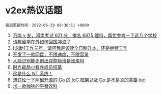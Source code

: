 # v2ex热议话题

`最后更新时间：2022-06-29 08:36:11 +0800`

1. [万能 v 友，河南考试 621 分，排名 6875 理科，帮忙参考一下这几个学校](https://www.v2ex.com/t/862656)
1. [请教留学在外如何回国冲浪？](https://www.v2ex.com/t/862636)
1. [[求助]工作三年，请问我是该读全日制升本，还是继续工作](https://www.v2ex.com/t/862648)
1. [开发了一款网盘，不限速度，不限容量](https://www.v2ex.com/t/862608)
1. [人脸识别能识别出双胞胎谁是谁来吗](https://www.v2ex.com/t/862633)
1. [时光邮局小程序成员招募](https://www.v2ex.com/t/862632)
1. [这是什么 NT 系统！](https://www.v2ex.com/t/862658)
1. [想讨论一下阿里开源的 Go 的 IoC 框架以及 Go 是不是真的需要 ioc](https://www.v2ex.com/t/862639)
1. [求一款咖啡的平替饮料](https://www.v2ex.com/t/862777)

